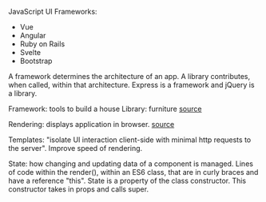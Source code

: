 JavaScript UI Frameworks: 
- Vue
- Angular
- Ruby on Rails
- Svelte
- Bootstrap 

A framework determines the architecture of an app.  A library contributes, when called, within that architecture.  Express is a framework and jQuery is a library.  

Framework: tools to build a house
Library: furniture
[source](https://www.freecodecamp.org/news/the-difference-between-a-framework-and-a-library-bd133054023f/#:~:text=Frameworks%20and%20libraries%20are%20both,A%20library%20doesn't.)


Rendering: displays application in browser. [source](https://www.newmediacampaigns.com/blog/javascript-templates-and-how-we-use-them-in-hifi#:~:text=What%20are%20Javascript%20templates%3F&text=Popularized%20by%20John%20Resig%2C%20Javascript,variables%20or%20run%20programming%20logic.)

Templates: "isolate UI interaction client-side with minimal http requests to the server".  Improve speed of rendering. 

State: how changing and updating data of a component is managed.  Lines of code within the render(), within an ES6 class, that are in curly braces and have a reference "this". State is a property of the class constructor.  This constructor takes in props and calls super.



